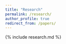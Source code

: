 ```yaml
---
title: "Research"
permalink: /research/
author_profile: true
redirect_from: /papers/
---
```


{% include research.md %}
